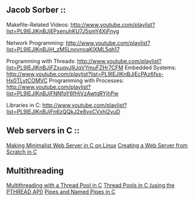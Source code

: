 ## Jacob Sorber ::

Makefile-Related Videos: http://www.youtube.com/playlist?list=PL9IEJIKnBJjEPxenuhKU7J5smY4XjFnyg

Network Programming: http://www.youtube.com/playlist?list=PL9IEJIKnBJjH_zM5LnovnoaKlXML5qh17

Programming with Threads: http://www.youtube.com/playlist?list=PL9IEJIKnBJjFZxuqyJ9JqVYmuFZHr7CFM
Embedded Systems: http://www.youtube.com/playlist?list=PL9IEJIKnBJjEcPAz6fss-Hx0TLytCOMVC
Programming with Processes: http://www.youtube.com/playlist?list=PL9IEJIKnBJjFNNfpY6fHjVzAwtgRYjhPw

Libraries in C: http://www.youtube.com/playlist?list=PL9IEJIKnBJjFn6zQQkJ2e8vxCVxhl2yuD




## Web servers in C ::
[Making Minimalist Web Server in C on Linux](https://www.youtube.com/watch?v=2HrYIl6GpYg)
[Creating a Web Server from Scratch in C](https://www.youtube.com/watch?v=gk6NL1pZi1M)


## Multithreading
[Multithreading with a Thread Pool in C](https://www.youtube.com/watch?v=WmDOHh7k0Ag)
[Thread Pools in C (using the PTHREAD API)](https://www.youtube.com/watch?v=_n2hE2gyPxU)
[Pipes and Named Pipes in C](https://www.youtube.com/watch?v=TfFLKfU9KJ8)

